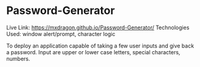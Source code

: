 # Password-Generator

Live Link: https://mxdragon.github.io/Password-Generator/
Technologies Used: window alert/prompt, character logic

To deploy an application capable of taking a few user inputs and give back a password. Input are upper or lower case letters, special characters, numbers.
